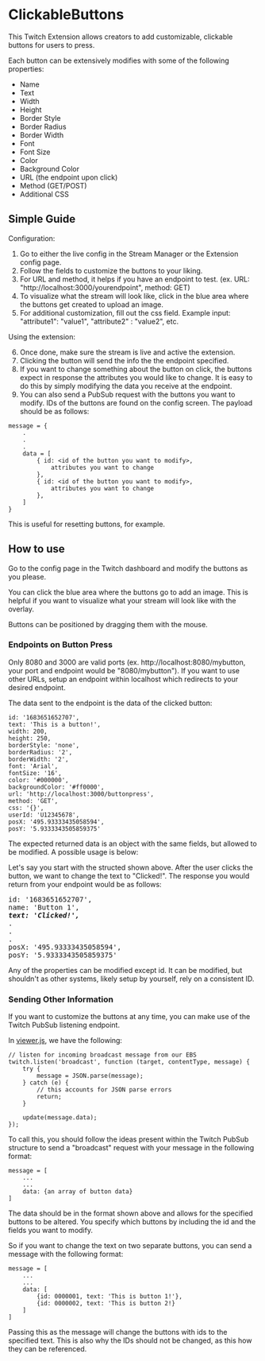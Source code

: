 ﻿# ClickableButtons

This Twitch Extension allows creators to add customizable, clickable buttons for users to press.

Each button can be extensively modifies with some of the following properties:
* Name
* Text
* Width
* Height
* Border Style
* Border Radius
* Border Width
* Font
* Font Size
* Color
* Background Color
* URL (the endpoint upon click)
* Method (GET/POST)
* Additional CSS

## Simple Guide
Configuration:
1. Go to either the live config in the Stream Manager or the Extension config page.
2. Follow the fields to customize the buttons to your liking.
3. For URL and method, it helps if you have an endpoint to test. (ex. URL: "http://localhost:3000/yourendpoint", method: GET)
4. To visualize what the stream will look like, click in the blue area where the buttons get created to upload an image.
5. For additional customization, fill out the css field. Example input: "attribute1": "value1", "attribute2" : "value2", etc.

Using the extension:

6. Once done, make sure the stream is live and active the extension.
7. Clicking the button will send the info the the endpoint specified.
8. If you want to change something about the button on click, the buttons expect in response the attributes you would like to change. It is easy to do this by simply modifying the data you receive at the endpoint.
9. You can also send a PubSub request with the buttons you want to modify. IDs of the buttons are found on the config screen. The payload should be as follows:
```
message = {
    .
    .
    .
    data = [
        { id: <id of the button you want to modify>, 
            attributes you want to change
        },
        { id: <id of the button you want to modify>, 
            attributes you want to change
        },
    ]
}
```
This is useful for resetting buttons, for example.

## How to use
Go to the config page in the Twitch dashboard and modify the buttons as you please.

You can click the blue area where the buttons go to add an image. This is helpful if you want to visualize what your stream will look like with the overlay.

Buttons can be positioned by dragging them with the mouse.

### Endpoints on Button Press
Only 8080 and 3000 are valid ports (ex. http://localhost:8080/mybutton, your port and endpoint would be "8080/mybutton"). If you want to use other URLs, setup an endpoint within localhost which redirects to your desired endpoint.

The data sent to the endpoint is the data of the clicked button:
```
id: '1683651652707',
text: 'This is a button!',
width: 200,
height: 250,
borderStyle: 'none',
borderRadius: '2',
borderWidth: '2',
font: 'Arial',
fontSize: '16',
color: '#000000',
backgroundColor: '#ff0000',
url: 'http://localhost:3000/buttonpress',
method: 'GET',
css: '{}',
userId: 'U12345678',
posX: '495.93333435058594',
posY: '5.9333343505859375'
```

The expected returned data is an object with the same fields, but allowed to be modified. A possible usage is below:

Let's say you start with the structed shown above. After the user clicks the button, we want to change the text to "Clicked!". The response you would return from your endpoint would be as follows:
<pre>
id: '1683651652707',
name: 'Button 1',
<b><i>text: 'Clicked!',</b></i>
.
.
.
posX: '495.93333435058594',
posY: '5.9333343505859375'
</pre>

Any of the properties can be modified except id. It can be modified, but shouldn't as other systems, likely setup by yourself, rely on a consistent ID.

### Sending Other Information
If you want to customize the buttons at any time, you can make use of the Twitch PubSub listening endpoint.

In [viewer.js](viewer.js), we have the following:
```
// listen for incoming broadcast message from our EBS
twitch.listen('broadcast', function (target, contentType, message) {
    try {
        message = JSON.parse(message);
    } catch (e) {
        // this accounts for JSON parse errors
        return;
    }

    update(message.data);
});
```

To call this, you should follow the ideas present within the Twitch PubSub structure to send a "broadcast" request with your message in the following format:
```
message = [
    ...
    ...
    data: {an array of button data}
]
```

The data should be in the format shown above and allows for the specified buttons to be altered. You specify which buttons by including the id and the fields you want to modify.

So if you want to change the text on two separate buttons, you can send a message with the following format:
```
message = [
    ...
    ...
    data: [
        {id: 0000001, text: 'This is button 1!'},
        {id: 0000002, text: 'This is button 2!}
    ]
]
```

Passing this as the message will change the buttons with ids to the specified text. This is also why the IDs should not be changed, as this how they can be referenced.
